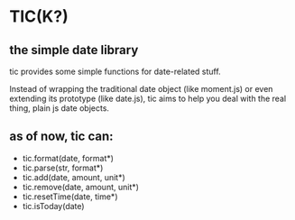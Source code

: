 # TIC(K?)
## the simple date library

tic provides some simple functions for date-related stuff.

Instead of wrapping the traditional date object (like moment.js) or even extending its prototype (like date.js), tic aims to help you deal with the real thing, plain js date objects.

## as of now, tic can:

* tic.format(date, format*)
* tic.parse(str, format*)
* tic.add(date, amount, unit*)
* tic.remove(date, amount, unit*)
* tic.resetTime(date, time*)
* tic.isToday(date)